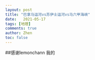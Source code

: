 ```yaml
---
layout: post
title: "巴拿马运河vs苏伊士运河vs马六甲海峡"
date:   2021-05-17
tags: [地理]
comments: true
author: Zhen
toc: false
---
```

##感谢lemonchann
我的
<!--stackedit_data:
eyJoaXN0b3J5IjpbLTM3ODIyMTA2MywtMTEyMjI5Njg3MywtMT
U2ODkwMjI5M119
-->